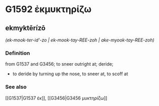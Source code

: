 # G1592 ἐκμυκτηρίζω

## ekmyktērízō

_(ek-mook-ter-id'-zo | ek-mook-tay-REE-zoh | ake-myook-tay-REE-zoh)_

### Definition

from G1537 and G3456; to sneer outright at; deride; 

- to deride by turning up the nose, to sneer at, to scoff at

### See also

[[G1537|G1537 ἐκ]], [[G3456|G3456 μυκτηρίζω]]
